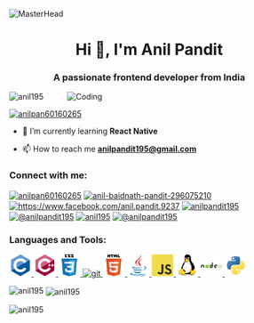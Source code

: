 ![MasterHead](https://www.pramukhdigital.com/wp-content/uploads/2018/07/New-PNC-Animated-Banners.gif)
<h1 align="center">Hi 👋, I'm Anil Pandit</h1>
<h3 align="center">A passionate frontend developer from India</h3>
<img align="right" alt="Coding" width="400" src="https://c.tenor.com/flflC6GFzO8AAAAd/sultan-alrefaei-programmer.gif">

<p align="left"> <img src="https://komarev.com/ghpvc/?username=anil195&label=Profile%20views&color=0e75b6&style=flat" alt="anil195" /> </p>

<p align="left"> <a href="https://twitter.com/anilpan60160265" target="blank"><img src="https://img.shields.io/twitter/follow/anilpan60160265?logo=twitter&style=for-the-badge" alt="anilpan60160265" /></a> </p>

- 🌱 I’m currently learning **React Native**

- 📫 How to reach me **anilpandit195@gmail.com**

<h3 align="left">Connect with me:</h3>
<p align="left">
<a href="https://twitter.com/anilpandit0195" target="blank"><img align="center" src="https://raw.githubusercontent.com/rahuldkjain/github-profile-readme-generator/master/src/images/icons/Social/twitter.svg" alt="anilpan60160265" height="30" width="40" /></a>
<a href="https://linkedin.com/in/anilpandit195" target="blank"><img align="center" src="https://raw.githubusercontent.com/rahuldkjain/github-profile-readme-generator/master/src/images/icons/Social/linked-in-alt.svg" alt="anil-baidnath-pandit-296075210" height="30" width="40" /></a>
<a href="https://fb.com/https://www.facebook.com/anilpandit195" target="blank"><img align="center" src="https://raw.githubusercontent.com/rahuldkjain/github-profile-readme-generator/master/src/images/icons/Social/facebook.svg" alt="https://www.facebook.com/anil.pandit.9237" height="30" width="40" /></a>
<a href="https://instagram.com/anilpandit195" target="blank"><img align="center" src="https://raw.githubusercontent.com/rahuldkjain/github-profile-readme-generator/master/src/images/icons/Social/instagram.svg" alt="anilpandit195" height="30" width="40" /></a>
<a href="https://www.hackerrank.com/anilpandit195" target="blank"><img align="center" src="https://raw.githubusercontent.com/rahuldkjain/github-profile-readme-generator/master/src/images/icons/Social/hackerrank.svg" alt="@anilpandit195" height="30" width="40" /></a>
<a href="https://www.leetcode.com/anilpandit195" target="blank"><img align="center" src="https://raw.githubusercontent.com/rahuldkjain/github-profile-readme-generator/master/src/images/icons/Social/leet-code.svg" alt="anil195" height="30" width="40" /></a>
<a href="https://www.hackerearth.com/@anilpandit195" target="blank"><img align="center" src="https://raw.githubusercontent.com/rahuldkjain/github-profile-readme-generator/master/src/images/icons/Social/hackerearth.svg" alt="@anilpandit195" height="30" width="40" /></a>
</p>

<h3 align="left">Languages and Tools:</h3>
<p align="left"> <a href="https://www.cprogramming.com/" target="_blank" rel="noreferrer"> <img src="https://raw.githubusercontent.com/devicons/devicon/master/icons/c/c-original.svg" alt="c" width="40" height="40"/> </a> <a href="https://www.w3schools.com/cpp/" target="_blank" rel="noreferrer"> <img src="https://raw.githubusercontent.com/devicons/devicon/master/icons/cplusplus/cplusplus-original.svg" alt="cplusplus" width="40" height="40"/> </a> <a href="https://www.w3schools.com/css/" target="_blank" rel="noreferrer"> <img src="https://raw.githubusercontent.com/devicons/devicon/master/icons/css3/css3-original-wordmark.svg" alt="css3" width="40" height="40"/> </a> <a href="https://git-scm.com/" target="_blank" rel="noreferrer"> <img src="https://www.vectorlogo.zone/logos/git-scm/git-scm-icon.svg" alt="git" width="40" height="40"/> </a> <a href="https://www.w3.org/html/" target="_blank" rel="noreferrer"> <img src="https://raw.githubusercontent.com/devicons/devicon/master/icons/html5/html5-original-wordmark.svg" alt="html5" width="40" height="40"/> </a> <a href="https://www.java.com" target="_blank" rel="noreferrer"> <img src="https://raw.githubusercontent.com/devicons/devicon/master/icons/java/java-original.svg" alt="java" width="40" height="40"/> </a> <a href="https://developer.mozilla.org/en-US/docs/Web/JavaScript" target="_blank" rel="noreferrer"> <img src="https://raw.githubusercontent.com/devicons/devicon/master/icons/javascript/javascript-original.svg" alt="javascript" width="40" height="40"/> </a> <a href="https://www.linux.org/" target="_blank" rel="noreferrer"> <img src="https://raw.githubusercontent.com/devicons/devicon/master/icons/linux/linux-original.svg" alt="linux" width="40" height="40"/> </a> <a href="https://nodejs.org" target="_blank" rel="noreferrer"> <img src="https://raw.githubusercontent.com/devicons/devicon/master/icons/nodejs/nodejs-original-wordmark.svg" alt="nodejs" width="40" height="40"/> </a> <a href="https://www.python.org" target="_blank" rel="noreferrer"> <img src="https://raw.githubusercontent.com/devicons/devicon/master/icons/python/python-original.svg" alt="python" width="40" height="40"/> </a> </p>

<p><img align="left" src="https://github-readme-stats.vercel.app/api/top-langs?username=anil195&show_icons=true&locale=en&layout=compact" alt="anil195" /></p>

<p>&nbsp;<img align="center" src="https://github-readme-stats.vercel.app/api?username=anil195&show_icons=true&locale=en" alt="anil195" /></p>

<p><img align="center" src="https://github-readme-streak-stats.herokuapp.com/?user=anil195&" alt="anil195" /></p>
